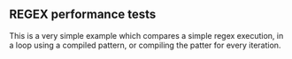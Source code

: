 ## REGEX performance tests

This is a very simple example which compares a simple regex execution, in a loop using a compiled pattern, or compiling the patter for every iteration.

